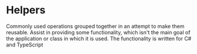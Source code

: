 # Helpers
Commonly used operations grouped together in an attempt to make them reusable.  Assist in providing some functionality, which isn't the main goal of the application or class in which it is used. The functionality is written for C# and TypeScript
